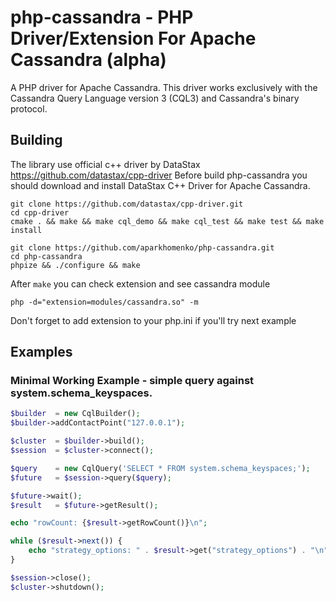 php-cassandra - PHP Driver/Extension For Apache Cassandra (alpha)
=============

A PHP driver for Apache Cassandra. This driver works exclusively with the Cassandra Query Language version 3 (CQL3) and Cassandra's binary protocol.

## Building

The library use official c++ driver by DataStax https://github.com/datastax/cpp-driver
Before build php-cassandra you should download and install DataStax C++ Driver for Apache Cassandra.

```
git clone https://github.com/datastax/cpp-driver.git
cd cpp-driver
cmake . && make && make cql_demo && make cql_test && make test && make install
```

```
git clone https://github.com/aparkhomenko/php-cassandra.git
cd php-cassandra
phpize && ./configure && make
```

After ```make``` you can check extension and see cassandra module

```
php -d="extension=modules/cassandra.so" -m
```

Don't forget to add extension to your php.ini if you'll try next example

## Examples
### Minimal Working Example - simple query against system.schema_keyspaces.
```php
$builder  = new CqlBuilder();
$builder->addContactPoint("127.0.0.1");

$cluster  = $builder->build();
$session  = $cluster->connect();

$query    = new CqlQuery('SELECT * FROM system.schema_keyspaces;');
$future   = $session->query($query);

$future->wait();
$result   = $future->getResult();

echo "rowCount: {$result->getRowCount()}\n";

while ($result->next()) {
	echo "strategy_options: " . $result->get("strategy_options") . "\n";
}

$session->close();
$cluster->shutdown();
```